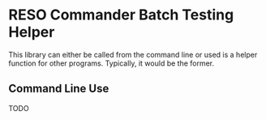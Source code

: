 # RESO Commander Batch Testing Helper
This library can either be called from the command line or used is a helper function for other programs. Typically, it would be the former. 

## Command Line Use
TODO

